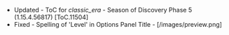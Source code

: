 - Updated - ToC for _classic_era_ - Season of Discovery Phase 5 (1.15.4.56817) [ToC.11504]
- Fixed - Spelling of 'Level' in Options Panel Title - [/images/preview.png]